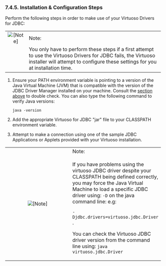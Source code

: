 <div>

<div>

<div>

<div>

### 7.4.5. Installation & Configuration Steps

</div>

</div>

</div>

Perform the following steps in order to make use of your Virtuoso
Drivers for JDBC:

<div>

|                              |                                                                                                                                                                                                   |
|:----------------------------:|:--------------------------------------------------------------------------------------------------------------------------------------------------------------------------------------------------|
| ![\[Note\]](images/note.png) | Note:                                                                                                                                                                                             |
|                              | You only have to perform these steps if a first attempt to use the Virtuoso Drivers for JDBC fails, the Virtuoso installer will attempt to configure these settings for you at installation time. |

</div>

<div>

1.  Ensure your PATH environment variable is pointing to a version of
    the Java Virtual Machine (JVM) that is compatible with the version
    of the JDBC Driver Manager installed on your machine. Consult the
    <a href="virtuosodriverjdbc.html#virtuosodriverpackaging" class="link"
    title="7.4.1. Virtuoso Drivers for JDBC Packaging">section above</a>
    to double check. You can also type the following command to verify
    Java versions:

    ``` programlisting
    java -version
    ```

2.  Add the appropriate Virtuoso for JDBC "jar" file to your CLASSPATH
    environment variable.

3.  Attempt to make a connection using one of the sample JDBC
    Applications or Applets provided with your Virtuoso installation.

</div>

<div>

<table data-border="0" data-summary="Note: Note:">
<colgroup>
<col style="width: 50%" />
<col style="width: 50%" />
</colgroup>
<tbody>
<tr class="odd">
<td rowspan="2" style="text-align: center;" data-valign="top"
width="25"><img src="images/note.png" alt="[Note]" /></td>
<td style="text-align: left;">Note:</td>
</tr>
<tr class="even">
<td style="text-align: left;" data-valign="top"><p>If you have problems
using the virtuoso JDBC driver despite your CLASSPATH being defined
correctly, you may force the Java Virtual Machine to load a specific
JDBC driver using: <code class="computeroutput">-D</code> on the java
command line: e.g:</p>
<p><code
class="computeroutput">-Djdbc.drivers=virtuoso.jdbc.Driver</code> .</p>
<p>You can check the Virtuoso JDBC driver version from the command line
using: <code
class="computeroutput">java virtuoso.jdbc.Driver</code></p></td>
</tr>
</tbody>
</table>

</div>

</div>
